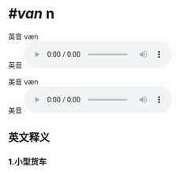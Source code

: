 # ***\#van*** n
英音 væn  
英音
<audio src="./media/van1_AAC.aac" controls="controls"></audio>

美音 væn  
美音
<audio src="./media/van2_AAC.aac" controls="controls"></audio>



  

英文释义
---
### 1.**小型货车**  


